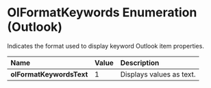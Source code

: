 
# OlFormatKeywords Enumeration (Outlook)

Indicates the format used to display keyword Outlook item properties.



|**Name**|**Value**|**Description**|
|:-----|:-----|:-----|
| **olFormatKeywordsText**|1|Displays values as text.|
